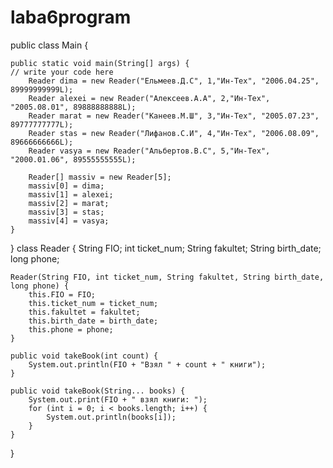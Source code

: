 # laba6program
public class Main {

    public static void main(String[] args) {
	// write your code here
        Reader dima = new Reader("Ельмеев.Д.С", 1,"Ин-Тех", "2006.04.25", 89999999999L);
        Reader alexei = new Reader("Алексеев.А.А", 2,"Ин-Тех", "2005.08.01", 89888888888L);
        Reader marat = new Reader("Канеев.М.Ш", 3,"Ин-Тех", "2005.07.23", 89777777777L);
        Reader stas = new Reader("Лифанов.С.И", 4,"Ин-Тех", "2006.08.09", 89666666666L);
        Reader vasya = new Reader("Альбертов.В.С", 5,"Ин-Тех", "2000.01.06", 89555555555L);

        Reader[] massiv = new Reader[5];
        massiv[0] = dima;
        massiv[1] = alexei;
        massiv[2] = marat;
        massiv[3] = stas;
        massiv[4] = vasya;
    }
}
class Reader {
    String FIO;
    int ticket_num;
    String fakultet;
    String birth_date;
    long phone;

    Reader(String FIO, int ticket_num, String fakultet, String birth_date, long phone) {
        this.FIO = FIO;
        this.ticket_num = ticket_num;
        this.fakultet = fakultet;
        this.birth_date = birth_date;
        this.phone = phone;
    }

    public void takeBook(int count) {
        System.out.println(FIO + "Взял " + count + " книги");
    }

    public void takeBook(String... books) {
        System.out.print(FIO + " взял книги: ");
        for (int i = 0; i < books.length; i++) {
            System.out.println(books[i]);
        }
    }
}
